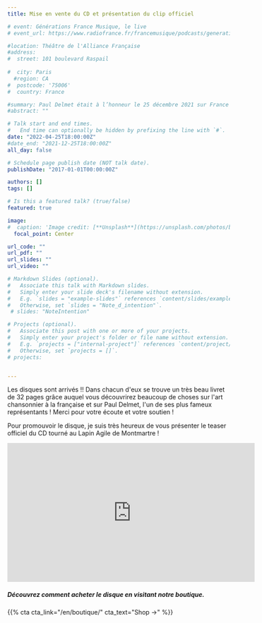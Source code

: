 ```yaml
---
title: Mise en vente du CD et présentation du clip officiel

# event: Générations France Musique, le live
# event_url: https://www.radiofrance.fr/francemusique/podcasts/generations-france-musique-le-live

#location: Théâtre de l'Alliance Française
#address:
#  street: 101 boulevard Raspail
 
#  city: Paris
  #region: CA
#  postcode: '75006'
#  country: France

#summary: Paul Delmet était à l’honneur le 25 décembre 2021 sur France Musique. 
#abstract: ""

# Talk start and end times.
#   End time can optionally be hidden by prefixing the line with `#`.
date: "2022-04-25T18:00:00Z"
#date_end: "2021-12-25T18:00:00Z"
all_day: false

# Schedule page publish date (NOT talk date).
publishDate: "2017-01-01T00:00:00Z"

authors: []
tags: []

# Is this a featured talk? (true/false)
featured: true

image:
#  caption: 'Image credit: [**Unsplash**](https://unsplash.com/photos/bzdhc5b3Bxs)'
  focal_point: Center

url_code: ""
url_pdf: ""
url_slides: ""
url_video: ""

# Markdown Slides (optional).
#   Associate this talk with Markdown slides.
#   Simply enter your slide deck's filename without extension.
#   E.g. `slides = "example-slides"` references `content/slides/example-slides.md`.
#   Otherwise, set `slides = "Note_d_intention"`.
 # slides: "NoteIntention"

# Projects (optional).
#   Associate this post with one or more of your projects.
#   Simply enter your project's folder or file name without extension.
#   E.g. `projects = ["internal-project"]` references `content/project/deep-learning/index.md`.
#   Otherwise, set `projects = []`.
# projects:


---
```

Les disques sont arrivés !! Dans chacun d'eux se trouve un très beau livret de 32 pages grâce auquel vous découvrirez beaucoup de choses sur l'art chansonnier à la française et sur Paul Delmet, l'un de ses plus fameux représentants ! 
Merci pour votre écoute et votre soutien !

Pour promouvoir le disque, je suis très heureux de vous présenter le teaser officiel du CD tourné au Lapin Agile de Montmartre !

<p align="center">
<iframe width="560" height="315" src="https://www.youtube.com/embed/lDFNZfIoUBg" title="YouTube video player" frameborder="0" allow="accelerometer; autoplay; clipboard-write; encrypted-media; gyroscope; picture-in-picture" allowfullscreen></iframe>
</p>

##### Découvrez comment acheter le disque en visitant notre boutique.

{{% cta cta_link="/en/boutique/" cta_text="Shop →" %}}

